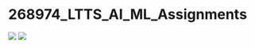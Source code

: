 # 268974_LTTS_AI_ML_Assignments
![](https://www.code-inspector.com/project/25407/score/svg)
![](https://www.code-inspector.com/project/25407/status/svg)
